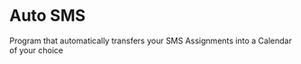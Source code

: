 # Auto SMS
Program that automatically transfers your SMS Assignments into a Calendar of your choice

